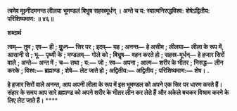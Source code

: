 **त्वमेव मूध्र्नीदमनन्त लीलया** **भूमण्डलं बिभॢष सहस्रमूर्धन् ।** **अन्ते च य: स्वात्मनिरुद्धविश्व:** **शेषेऽद्वितीय: परिशिष्यमाण: ॥ ४६॥** 

**शब्दार्थ** 

**त्वम्—** **तुम** **; एव—** **ही** **; मूॢध्न—** **सिर पर** **; इदम्—** **यह** **; अनन्त—** **हे असीम** **; लीलया—** **लीला के रूप में, आसानी से** **; भू—** **पृथ्वी** **के** **; मण्डलम्—** **गोले को** **; बिभॢष—** **वहन करते हो** **; सहस्र-मूर्धन्—** **हे हजार सिरों वाले** **; अन्ते—** **अन्त में** **; च—** **तथा** **; य:—** **जो** **;** **स्व—** **अपना** **; आत्म—** **शरीर के भीतर** **; निरुद्ध—** **लीन करके** **; विश्व:—** **ब्रह्माण्ड** **; शेषे—** **लेट जाते हो** **; अद्वितीय:—** **अद्वितीय** **;** **परिशिष्यमाण:—** **शेष।** **.** 

**हे हजार सिरों वाले अनन्त, आप अपनी लीला के रूप में इस भूमण्डल को अपने एक सिर** **पर धारण करते हैं। संहार के समय आप सारे ब्रह्माण्ड को अपने शरीर के भीतर लीन कर लेते हैं** **और अकेले बचकर विश्राम करने के लिए लेट जाते हैं।** **** 